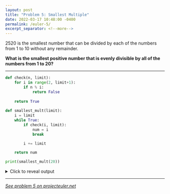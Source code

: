 ```yaml
---
layout: post
title: "Problem 5: Smallest Multiple"
date: 2022-03-17 10:48:00 -0400
permalink: /euler-5/
excerpt_separator: <!--more-->
---
```

2520 is the smallest number that can be divided by each of the numbers from 1 to 10 without any remainder.

**What is the smallest positive number that is evenly divisible by all of the numbers from 1 to 20?**
<!--more-->

***

```py
def check(n, limit):
    for i in range(2, limit+1):
        if n % i:
            return False
        
    return True
    
def smallest_mult(limit):
    i = limit
    while True:
        if check(i, limit):
            num = i
            break

        i += limit

    return num

print(smallest_mult(20))
```

<details> 
<summary>Click to reveal output</summary>
<pre><code>232792560
</code></pre>
</details>  
  
***

*[See problem 5 on projecteuler.net](https://projecteuler.net/problem=5)*
